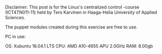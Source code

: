Disclaimer:
This post is for the Linux's centralized control -course (ICT4TN011-11) held by Tero Karvinen in Haaga-Helia University of Applied Sciences.

The puppet modules created during this exercise are free to use.

PC in use:

OS: Xubuntu 16.04.1 LTS
CPU: AMD A10-4655 APU 2.0GHz
RAM: 8.00gb
